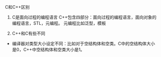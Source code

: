 C和C++区别

1. C是面向过程的编程语言
C++包含四部分：面向过程的编程语言，面向对象的编程语言，STL，元编程。
元编程比如泛型，模板

2. C++和C有些不同
- 编译器对类型大小设定不同：比如对于空结构体和空类。C中的空结构体大小是0，C++中空结构体和空类大小是1。

